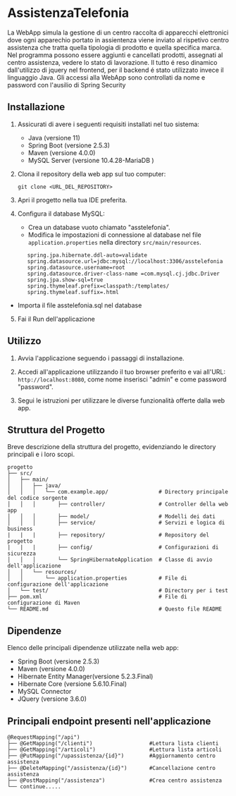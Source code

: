 # AssistenzaTelefonia

La WebApp simula la gestione di un centro raccolta di apparecchi elettronici dove ogni apparechio portato in assientenza
viene inviato al rispetivo centro assistenza che tratta quella tipologia di prodotto e quella specifica marca. Nel programma
possono essere aggiunti e cancellati prodotti, assegnati al centro assistenza, vedere lo stato di lavorazione.
Il tutto é reso dinamico dall'utilizzo di jquery nel frontend, per il backend é stato utilizzato invece il linguaggio Java. 
Gli accessi alla WebApp sono controllati da nome e password con l'ausilio di Spring Security

## Installazione

1. Assicurati di avere i seguenti requisiti installati nel tuo sistema:
    - Java (versione 11)
    - Spring Boot (versione 2.5.3)
    - Maven (versione 4.0.0)
    - MySQL Server (versione 10.4.28-MariaDB )

2. Clona il repository della web app sul tuo computer:
   ```
   git clone <URL_DEL_REPOSITORY>
   ```

3. Apri il progetto nella tua IDE preferita.

4. Configura il database MySQL:
    - Crea un database vuoto chiamato "asstelefonia".
    - Modifica le impostazioni di connessione al database nel file `application.properties` nella directory `src/main/resources`.
   ```
      spring.jpa.hibernate.ddl-auto=validate
      spring.datasource.url=jdbc:mysql://localhost:3306/asstelefonia
      spring.datasource.username=root
      spring.datasource.driver-class-name =com.mysql.cj.jdbc.Driver
      spring.jpa.show-sql=true
      spring.thymeleaf.prefix=classpath:/templates/
      spring.thymeleaf.suffix=.html
   ```
- Importa il file asstelefonia.sql nel database

5. Fai il Run dell'applicazione

## Utilizzo

1. Avvia l'applicazione seguendo i passaggi di installazione.

2. Accedi all'applicazione utilizzando il tuo browser preferito e vai all'URL: `http://localhost:8080`, come nome inserisci "admin" e come password "password".

3. Segui le istruzioni per utilizzare le diverse funzionalità offerte dalla web app.

## Struttura del Progetto

Breve descrizione della struttura del progetto, evidenziando le directory principali e i loro scopi.

```
progetto
├── src/
│   ├── main/
│   │   ├── java/
│   │   │   └── com.example.app/                # Directory principale del codice sorgente
│   │   │       ├── controller/                 # Controller della web app
│   │   │       ├── model/                      # Modelli dei dati
│   │   │       ├── service/                    # Servizi e logica di business
|   |   |       ├── repository/                 # Repository del progetto
|   |   |       ├── config/                     # Configurazioni di sicurezza
│   │   │       └── SpringHibernateApplication  # Classe di avvio dell'applicazione
│   │   └── resources/
│   │       └── application.properties          # File di configurazione dell'applicazione
│   └── test/                                   # Directory per i test
├── pom.xml                                     # File di configurazione di Maven
└── README.md                                   # Questo file README
```

## Dipendenze

Elenco delle principali dipendenze utilizzate nella web app:

- Spring Boot (versione 2.5.3)
- Maven (versione 4.0.0)
- Hibernate Entity Manager(versione 5.2.3.Final)
- Hibernate Core (versione 5.6.10.Final)
- MySQL Connector
- JQuery (versione 3.6.0)


## Principali endpoint presenti nell'applicazione

```
@RequestMapping("/api")
├── @GetMapping("/clienti")                  #Lettura lista clienti
├── @GetMapping("/articoli")                 #Lettura lista articoli
├── @PutMapping("/upassistenza/{id}")        #Aggiornamento centro assistenza
├── @DeleteMapping("/assistenza/{id}")       #Cancellazione centro assistenza 
├── @PostMapping("/assistenza")              #Crea centro assistenza                         
└── continue.....   
```

